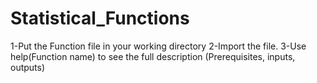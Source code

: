 # Statistical_Functions
1-Put the Function file in your working directory
2-Import the file.
3-Use help(Function name) to see the full description (Prerequisites, inputs, outputs)
